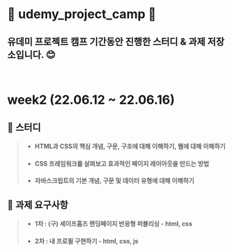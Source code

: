 # 🌟 udemy_project_camp 🌟
## 유데미 프로젝트 캠프 기간동안 진행한 스터디 & 과제 저장소입니다. 😊

<br/>

# week2 (22.06.12 ~ 22.06.16)

## 📝 스터디

>  * ####  HTML과 CSS의 핵심 개념, 구문, 구조에 대해 이해하기, 웹에 대해 이해하기
> * #### CSS 프레임워크를 살펴보고 효과적인 페이지 레이아웃을 만드는 방법
>  * ####  자바스크립트의 기본 개념, 구문 및 데이터 유형에 대해 이해하기

## 🚨  과제 요구사항
> * #### 1차 : (구) 세이프홈즈 랜딩페이지 반응형 퍼블리싱 - html, css
> * #### 2차 : 내 프로필 구현하기 - html, css, js
